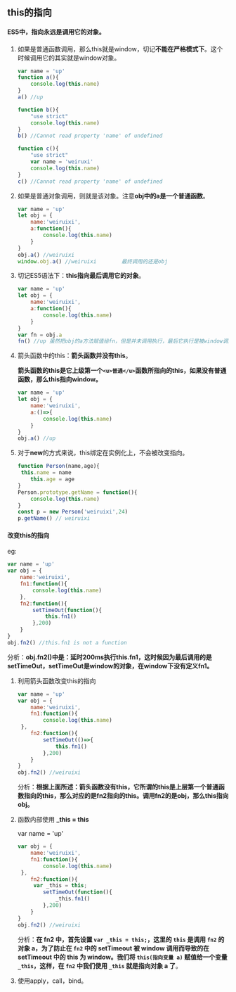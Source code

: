 ## this的指向

#### ES5中，指向永远是调用它的对象。		

1. 如果是普通函数调用，那么this就是window，切记**不能在严格模式下**。这个时候调用它的其实就是window对象。

   ```js
   var name = 'up'
   function a(){
       console.log(this.name)
   }
   a() //up
   
   function b(){
       "use strict"
       console.log(this.name)
   }
   b() //Cannot read property 'name' of undefined
   
   function c(){
       "use strict"
       var name = 'weiruxi'
       console.log(this.name)
   }
   c() //Cannot read property 'name' of undefined
   ```

2. 如果是普通对象调用，则就是该对象。注意**obj中的a是一个普通函数**。

   ```js
   var name = 'up'
   let obj = {
       name:'weiruixi',
       a:function(){
           console.log(this.name)
       }
   }
   obj.a() //weiruixi 
   window.obj.a() //weiruixi        最终调用的还是obj
   ```

3. 切记ES5语法下：**this指向最后调用它的对象**。

   ```js
   var name = 'up'
   let obj = {
       name:'weiruixi',
       a:function(){
           console.log(this.name)
       }
   }
   var fn = obj.a
   fn() //up 虽然把obj的a方法赋值给fn，但是并未调用执行，最后它执行是被window调用。
   ```

4. 箭头函数中的this：**箭头函数并没有this**。

   **箭头函数的this是它上级第一个`<u>普通</u>`函数所指向的this，如果没有普通函数，那么this指向window。**

   ```js
   var name = 'up'
   let obj = {
       name:'weiruixi',
       a:()=>{
           console.log(this.name)
       }
   }
   obj.a() //up 
   ```

5. 对于**new**的方式来说，this绑定在实例化上，不会被改变指向。

   ```js
   function Person(name,age){
   	this.name = name
       this.age = age
   }
   Person.prototype.getName = function(){
       console.log(this.name)
   }
   const p = new Person('weiruixi',24)
   p.getName() // weiruixi
   ```



#### 改变this的指向

eg:

```js
var name = 'up'
var obj = {
    name:'weiruixi',
    fn1:function(){
        console.log(this.name)
	},
    fn2:function(){
        setTimeOut(function(){
            this.fn1()
        },200)
    }
}
obj.fn2() //this.fn1 is not a function
```

分析：**obj.fn2()中是：延时200ms执行this.fn1，这时候因为最后调用的是setTimeOut，setTimeOut是window的对象，在window下没有定义fn1。**

1. 利用箭头函数改变this的指向

   ```js
   var name = 'up'
   var obj = {
       name:'weiruixi',
       fn1:function(){
           console.log(this.name)
   	},
       fn2:function(){
           setTimeOut(()=>{
               this.fn1()
           },200)
       }
   }
   obj.fn2() //weiruixi
   ```

   分析：**根据上面所述：箭头函数没有this，它所谓的this是上层第一个普通函数指向的this，那么对应的是fn2指向的this。调用fn2的是obj，那么this指向obj。**

2. 函数内部使用 **_this = this**

   var name = 'up'

   ```js
   var obj = {
       name:'weiruixi',
       fn1:function(){
           console.log(this.name)
   	},
       fn2:function(){
       	var _this = this;
           setTimeOut(function(){
               _this.fn1()
           },200)
       }
   }
   obj.fn2() //weiruixi
   ```

   分析：**在 fn2 中，首先设置 `var _this = this;`，这里的 `this` 是调用 `fn2` 的对象 a，为了防止在 `fn2` 中的 setTimeout 被 window 调用而导致的在 setTimeout 中的 this 为 window。我们将 `this(指向变量 a)` 赋值给一个变量 `_this`，这样，在 `fn2` 中我们使用 `_this` 就是指向对象 a 了**。

3. 使用apply，call，bind。